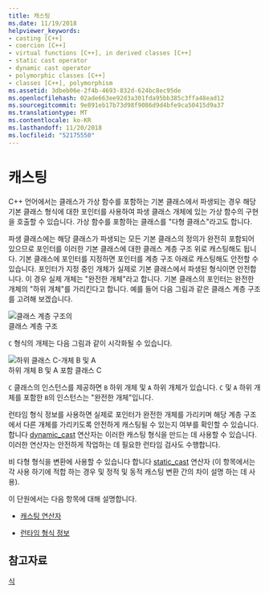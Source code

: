 ```yaml
---
title: 캐스팅
ms.date: 11/19/2018
helpviewer_keywords:
- casting [C++]
- coercion [C++]
- virtual functions [C++], in derived classes [C++]
- static cast operator
- dynamic cast operator
- polymorphic classes [C++]
- classes [C++], polymorphism
ms.assetid: 3dbeb06e-2f4b-4693-832d-624bc8ec95de
ms.openlocfilehash: 02ade663ee92d3a301fda95bb385c3ffa48ead12
ms.sourcegitcommit: 9e891eb17b73d98f9086d9d4bfe9ca50415d9a37
ms.translationtype: MT
ms.contentlocale: ko-KR
ms.lasthandoff: 11/20/2018
ms.locfileid: "52175550"
---
```

# <a name="casting"></a>캐스팅

C++ 언어에서는 클래스가 가상 함수를 포함하는 기본 클래스에서 파생되는 경우 해당 기본 클래스 형식에 대한 포인터를 사용하여 파생 클래스 개체에 있는 가상 함수의 구현을 호출할 수 있습니다. 가상 함수를 포함하는 클래스를 "다형 클래스"라고도 합니다.

파생 클래스에는 해당 클래스가 파생되는 모든 기본 클래스의 정의가 완전히 포함되어 있으므로 포인터를 이러한 기본 클래스에 대한 클래스 계층 구조 위로 캐스팅해도 됩니다. 기본 클래스에 포인터를 지정하면 포인터를 계층 구조 아래로 캐스팅해도 안전할 수 있습니다. 포인터가 지정 중인 개체가 실제로 기본 클래스에서 파생된 형식이면 안전합니다. 이 경우 실제 개체는 "완전한 개체"라고 합니다. 기본 클래스의 포인터는 완전한 개체의 "하위 개체"를 가리킨다고 합니다. 예를 들어 다음 그림과 같은 클래스 계층 구조를 고려해 보겠습니다.

![클래스 계층 구조의](../cpp/media/vc38zz1.gif "클래스 계층 구조") <br/>
클래스 계층 구조

`C` 형식의 개체는 다음 그림과 같이 시각화될 수 있습니다.

![하위 클래스 C&#45;개체 B 및 A](../cpp/media/vc38zz2.gif "sub 사용 하 여 클래스 C&#45;개체 B 및 A") <br/>
하위 개체 B 및 A 포함 클래스 C

`C` 클래스의 인스턴스를 제공하면 `B` 하위 개체 및 `A` 하위 개체가 있습니다. `C` 및 `A` 하위 개체를 포함한 `B`의 인스턴스는 "완전한 개체"입니다.

런타임 형식 정보를 사용하면 실제로 포인터가 완전한 개체를 가리키며 해당 계층 구조에서 다른 개체를 가리키도록 안전하게 캐스팅될 수 있는지 여부를 확인할 수 있습니다. 합니다 [dynamic_cast](../cpp/dynamic-cast-operator.md) 연산자는 이러한 캐스팅 형식을 만드는 데 사용할 수 있습니다. 이러한 연산자는 안전하게 작업하는 데 필요한 런타임 검사도 수행합니다.

비 다형 형식을 변환에 사용할 수 있습니다 합니다 [static_cast](../cpp/static-cast-operator.md) 연산자 (이 항목에서는 각 사용 하기에 적합 하는 경우 및 정적 및 동적 캐스팅 변환 간의 차이 설명 하는 데 사용).

이 단원에서는 다음 항목에 대해 설명합니다.

- [캐스팅 연산자](../cpp/casting-operators.md)

- [런타임 형식 정보](../cpp/run-time-type-information.md)

## <a name="see-also"></a>참고자료

[식](../cpp/expressions-cpp.md)